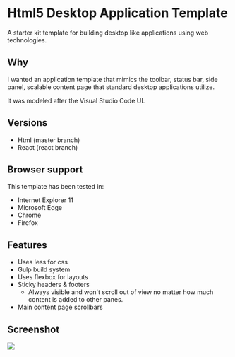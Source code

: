 # Html5 Desktop Application Template
A starter kit template for building desktop like applications using web technologies.

## Why
I wanted an application template that mimics the toolbar, status bar, side panel, scalable content page that standard desktop applications utilize.

It was modeled after the Visual Studio Code UI.

## Versions
- Html (master branch)
- React (react branch)

## Browser support

This template has been tested in:
- Internet Explorer 11
- Microsoft Edge
- Chrome
- Firefox

## Features
 - Uses less for css
 - Gulp build system
 - Uses flexbox for layouts
 - Sticky headers & footers
 	- Always visible and won't scroll out of view no matter how much content is added to other panes.
 - Main content page scrollbars

## Screenshot

![](https://raw.githubusercontent.com/jsheely/html5-desktop-app-template/gh-pages/img/vscode-template.png)